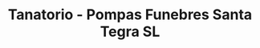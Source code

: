 ---
title: "Tanatorio - Pompas Funebres Santa Tegra SL"
url: /a-guarda/tanatorio-pompas-funebres-santa-tegra-sl/
shop: Bestattungen
---